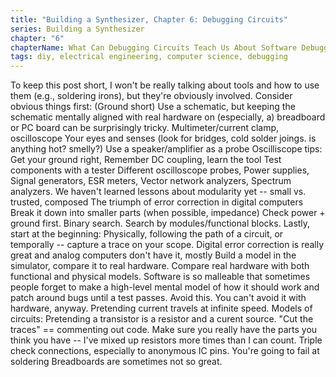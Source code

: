 ```yaml
---
title: "Building a Synthesizer, Chapter 6: Debugging Circuits"
series: Building a Synthesizer
chapter: "6"
chapterName: What Can Debugging Circuits Teach Us About Software Debugging?
tags: diy, electrical engineering, computer science, debugging
---
```


To keep this post short, I won't be really talking about tools and how to use them (e.g., soldering irons), but they're obviously involved.
Consider obvious things first: (Ground short)
Use a schematic, but keeping the schematic mentally aligned with real hardware on (especially, a) breadboard or PC board can be surprisingly tricky.
Multimeter/current clamp, oscilloscope
Your eyes and senses (look for bridges, cold solder joings. is anything hot? smelly?)
Use a speaker/amplifier as a probe
Oscilliscope tips: Get your ground right, Remember DC coupling, learn the tool
Test components with a tester
Different oscilloscope probes, Power supplies, Signal generators, ESR meters, Vector network analyzers, Spectrum analyzers.
We haven't learned lessons about modularity yet -- small vs. trusted, composed
The triumph of error correction in digital computers
Break it down into smaller parts (when possible, impedance)
Check power + ground first. Binary search. Search by modules/functional blocks. Lastly, start at the beginning: Physically, following the path of a circuit, or temporally -- capture a trace on your scope.
Digital error correction is really great and analog computers don't have it, mostly
Build a model in the simulator, compare it to real hardware. Compare real hardware with both functional and physical models.
Software is so malleable that sometimes people forget to make a high-level mental model of how it should work and patch around bugs until a test passes. Avoid this. You can't avoid it with hardware, anyway.
Pretending current travels at infinite speed. 
Models of circuits: Pretending a transistor is a resistor and a curent source.
"Cut the traces" == commenting out code. 
Make sure you really have the parts you think you have -- I've mixed up resistors more times than I can count.
Triple check connections, especially to anonymous IC pins.
You're going to fail at soldering
Breadboards are sometimes not so great.
